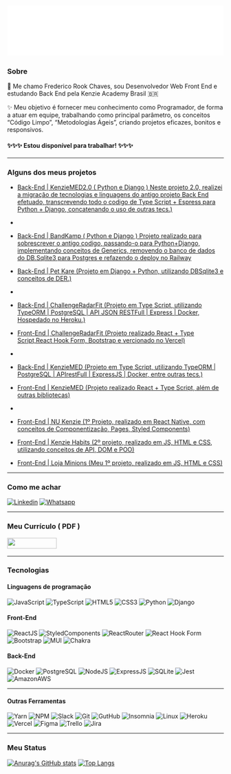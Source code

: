<span align="center">

![](./header.svg)

</span>

### Sobre

👋 Me chamo Frederico Rook Chaves, sou Desenvolvedor Web Front End e estudando Back End pela Kenzie Academy Brasil 🇧🇷 

✨ Meu objetivo é fornecer meu conhecimento como Programador, de forma a atuar em equipe, trabalhando como principal parâmetro, os conceitos “Código Limpo”, “Metodologias Ágeis”, criando projetos eficazes, bonitos e responsivos.

#### ✨✨✨ Estou disponível para trabalhar! ✨✨✨

---
### Alguns dos meus projetos

- [Back-End | KenzieMED2.0 ( Python e Django ) Neste projeto 2.0, realizei a migração de tecnologias e linguagens do antigo projeto Back End efetuado, transcrevendo todo o codigo de Type Script + Espress para Python + Django, concatenando o uso de outras tecs.)](https://github.com/grupo-1-projeto-frontend-t12/projeto_m5_backend_kenziemed_2.0)
-

- [Back-End | BandKamp ( Python e Django ) Projeto realizado para sobrescrever o antigo codigo, passando-o para Python+Django, implementando conceitos de Generics, removendo o banco de dados do DB.Sqlite3 para Postgres e refazendo o deploy no Railway](https://github.com/Kenzie-Academy-Brasil-Developers/SPR5-BandKamp-FredRook)
- [Back-End | Pet Kare (Projeto em Django + Python, utilizando DBSqlite3 e conceitos de DER.)](https://github.com/Kenzie-Academy-Brasil-Developers/SPR3-Pet-Kare-FredRook)
-
- [Back-End | ChallengeRadarFit (Projeto em Type Script, utilizando TypeORM | PostgreSQL | API JSON RESTFull | Express | Docker, Hospedado no Heroku.)](https://github.com/fredrook/Challenge_Full-Stack_RadarFit)
- [Front-End | ChallengeRadarFit (Projeto realizado React + Type Script,React Hook Form, Bootstrap e vercionado no Vercel)](https://github.com/fredrook/Challenge_Full-Stack_RadarFit_Front_End)
-
- [Back-End | KenzieMED (Projeto em Type Script, utilizando TypeORM | PostgreSQL | APIrestFull | ExpressJS | Docker, entre outras tecs.)](https://github.com/marcelo-kodaira/kenzie_med)
- [Front-End | KenzieMED (Projeto realizado React + Type Script, além de outras bibliotecas)](https://github.com/grupo-1-projeto-frontend-t12/Projeto-FrontEnd-M3)
-
- [Front-End | NU Kenzie (1º Projeto, realizado em React Native, com conceitos de Componentização, Pages, Styled Components)](https://github.com/fredrook/REACT-NuKenzie)
- [Front-End | Kenzie Habits (2º projeto, realizado em JS, HTML e CSS, utilizando conceitos de API, DOM e POO)](https://github.com/fredrook/ProjetoFinal-Modulo2)
- [Front-End | Loja Minions (Meu 1º projeto, realizado em JS, HTML e CSS)](https://github.com/fredrook/ProjetoFinal-Modulo1)

---
### Como me achar 

[![Linkedin](https://img.shields.io/badge/Linkedin-0A66C2?style=for-the-badge&logo=linkedin)](https://www.linkedin.com/in/fredericorook/)
[![Whatsapp](https://img.shields.io/badge/WhatsApp-25D366?style=for-the-badge&logo=whatsapp&logoColor=white)](https://wa.me/5531989918191)

---
### Meu Currículo ( PDF )

<a href="https://drive.google.com/file/d/1azfmOUDDZlCV5eHsF43GIhotE3wblfJk/view?usp=share_link">
  <img width="115" height="25" src="https://img.shields.io/badge/-CURR%C3%8DCULO-blue" />
</a>

---
### Tecnologias

#### Linguagens de programação

![JavaScript](https://img.shields.io/badge/JavaScript-F7DF1E?style=for-the-badge&logo=javascript&logoColor=black)
![TypeScript](https://img.shields.io/badge/TypeScript-007ACC?style=for-the-badge&logo=typescript&logoColor=white)
![HTML5](https://img.shields.io/badge/HTML5-E34F26?style=for-the-badge&logo=html5&logoColor=white)
![CSS3](https://img.shields.io/badge/CSS3-1572B6?style=for-the-badge&logo=css3&logoColor=white)
![Python](https://img.shields.io/badge/python-3670A0?style=for-the-badge&logo=python&logoColor=ffdd54)
![Django](https://img.shields.io/badge/django-%23092E20.svg?style=for-the-badge&logo=django&logoColor=white)

#### Front-End

![ReactJS](https://img.shields.io/badge/React-20232A?style=for-the-badge&logo=react&logoColor=61DAFB)
![StyledComponents](https://img.shields.io/badge/styled--components-DB7093?style=for-the-badge&logo=styled-components&logoColor=white)
![ReactRouter](https://img.shields.io/badge/React_Router-CA4245?style=for-the-badge&logo=react-router&logoColor=white)
![React Hook Form](https://img.shields.io/badge/React%20Hook%20Form-%23EC5990.svg?style=for-the-badge&logo=reacthookform&logoColor=white)
![Bootstrap](https://img.shields.io/badge/Bootstrap-563D7C?style=for-the-badge&logo=bootstrap&logoColor=white)
![MUI](https://img.shields.io/badge/MUI-%230081CB.svg?style=for-the-badge&logo=mui&logoColor=white)
![Chakra](https://img.shields.io/badge/chakra-%234ED1C5.svg?style=for-the-badge&logo=chakraui&logoColor=white)

#### Back-End

![Docker](https://img.shields.io/badge/Docker-2496ED?style=for-the-badge&logo=docker&logoColor=white)
![PostgreSQL](https://img.shields.io/badge/PostgreSQL-316192?style=for-the-badge&logo=postgresql&logoColor=white)
![NodeJS](https://img.shields.io/badge/NodeJS-339933?style=for-the-badge&logo=node.js5&logoColor=white)
![ExpressJS](https://img.shields.io/badge/Express.js-404D59?style=for-the-badge)
![SQLite](https://img.shields.io/badge/SQLite-07405E?style=for-the-badge&logo=sqlite&logoColor=white)
![Jest](https://img.shields.io/badge/Jest-323330?style=for-the-badge&logo=Jest&logoColor=white)
![AmazonAWS](https://img.shields.io/badge/Amazon_AWS-FF9900?style=for-the-badge&logo=amazonaws&logoColor=white)

---
#### Outras Ferramentas


![Yarn](https://img.shields.io/badge/yarn-%232C8EBB.svg?style=for-the-badge&logo=yarn&logoColor=white)
![NPM](https://img.shields.io/badge/NPM-%23000000.svg?style=for-the-badge&logo=npm&logoColor=white)
![Slack](https://img.shields.io/badge/Slack-4A154B?style=for-the-badge&logo=slack&logoColor=white)
![Git](https://img.shields.io/badge/Git-E34F26?style=for-the-badge&logo=git&logoColor=white)
![GutHub](https://img.shields.io/badge/GitHub-000?style=for-the-badge&logo=github&logoColor=white)
![Insomnia](https://img.shields.io/badge/Insomnia-black?style=for-the-badge&logo=insomnia&logoColor=5849BE)
![Linux](https://img.shields.io/badge/Linux-E34F26?style=for-the-badge&logo=linux&logoColor=black)
![Heroku](https://img.shields.io/badge/Heroku-430098?style=for-the-badge&logo=heroku&logoColor=white)
![Vercel](https://img.shields.io/badge/Vercel-000000?style=for-the-badge&logo=vercel&logoColor=white)
![Figma](https://img.shields.io/badge/Figma-F24E1E?style=for-the-badge&logo=figma&logoColor=white)
![Trello](https://img.shields.io/badge/Trello-0052CC?style=for-the-badge&logo=trello&logoColor=white)
![Jira](https://img.shields.io/badge/Jira-0052CC?style=for-the-badge&logo=Jira&logoColor=white)

---
### Meu Status

[![Anurag's GitHub stats](https://github-readme-stats.vercel.app/api?username=fredrook)](https://github.com/anuraghazra/github-readme-stats)
[![Top Langs](https://github-readme-stats.vercel.app/api/top-langs/?username=fredrook&layout=compact)](https://github.com/anuraghazra/github-readme-stats)
